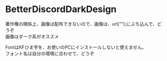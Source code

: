 # BetterDiscordDarkDesign
著作権の関係上、画像は配布できないので、画像は、url("");にぶち込んで、どうぞ  
画像はダーク系がオススメ  
  
FontはKFひま字を、お使いのPCにインストールしないと使えません。  
フォント名は自分の環境に合わせて、どうぞ
